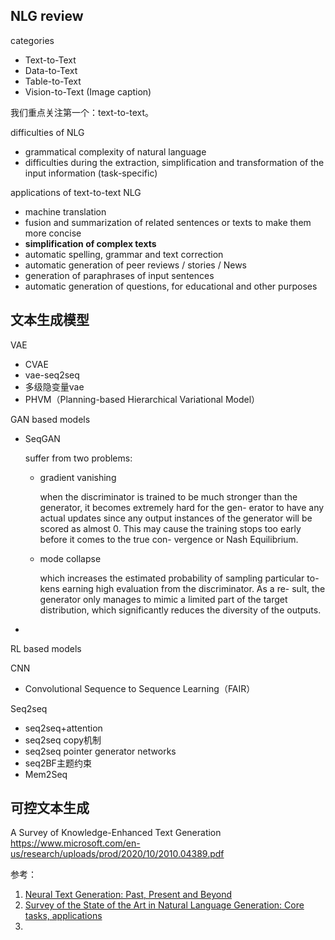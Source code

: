 ## NLG review

categories

- Text-to-Text
- Data-to-Text
- Table-to-Text
- Vision-to-Text (Image caption)

我们重点关注第一个：text-to-text。



difficulties of NLG

- grammatical complexity of natural language
- difficulties during the extraction, simplification and transformation of the input information (task-specific)



applications of text-to-text NLG

- machine translation
- fusion and summarization of related sentences or texts to make them more concise
- **simplification of complex texts**
- automatic spelling, grammar and text correction
- automatic generation of peer reviews / stories / News
- generation of paraphrases of input sentences
- automatic generation of questions, for educational and other purposes



## 文本生成模型

VAE

- CVAE
- vae-seq2seq
- 多级隐变量vae
- PHVM（Planning-based Hierarchical Variational Model）

GAN based models

- SeqGAN

  suffer from two problems:

  - gradient vanishing

    when the discriminator is trained to be much stronger than the generator, it becomes extremely hard for the gen- erator to have any actual updates since any output instances of the generator will be scored as almost 0. This may cause the training stops too early before it comes to the true con- vergence or Nash Equilibrium.

  - mode collapse

    which increases the estimated probability of sampling particular to- kens earning high evaluation from the discriminator. As a re- sult, the generator only manages to mimic a limited part of the target distribution, which significantly reduces the diversity of the outputs.

- 

RL based models

CNN

- Convolutional Sequence to Sequence Learning（FAIR）



Seq2seq

- seq2seq+attention
- seq2seq copy机制
- seq2seq pointer generator networks
- seq2BF主题约束
- Mem2Seq



## 可控文本生成

A Survey of Knowledge-Enhanced Text Generation  https://www.microsoft.com/en-us/research/uploads/prod/2020/10/2010.04389.pdf





参考：

1. [Neural Text Generation: Past, Present and Beyond](https://arxiv.org/pdf/1803.07133.pdf)
2. [Survey of the State of the Art in Natural Language Generation: Core tasks, applications](https://arxiv.org/pdf/1703.09902.pdf)
3. 
